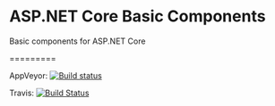 # ASP.NET Core Basic Components
Basic components for ASP.NET Core

=========

AppVeyor: [![Build status](https://ci.appveyor.com/api/projects/status/innlp8ltm05p8o2e/branch/master?svg=true)](https://ci.appveyor.com/project/Jamesxql/basiccomponent/branch/master)

Travis: [![Build Status](https://travis-ci.org/FeiniuBus/BasicComponent.svg?branch=master)](https://travis-ci.org/FeiniuBus/BasicComponent)
